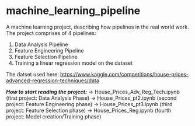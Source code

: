 # machine_learning_pipeline
A machine learning project, describing how pipelines in the real world work. 
The project comprises of 4 pipelines:
  1) Data Analysis Pipeline
  2) Feature Engineering Pipeline
  3) Feature Selection Pipeline
  4) Training a linear regression model on the dataset
  
 The datset used here: https://www.kaggle.com/competitions/house-prices-advanced-regression-techniques/data
 
 
 ***How to start reading the project:***
  -> House_Prices_Adv_Reg_Tech.ipynb (first project: Data Analysis Phase)
  -> House_Prices_pt2.ipynb (second project: Feature Engineering phase)
  -> House_Prices_pt3.ipynb (third project: Feature Selection phase)
  -> House_Prices_Reg.ipynb (fourth project: Model creation/Training phase)
